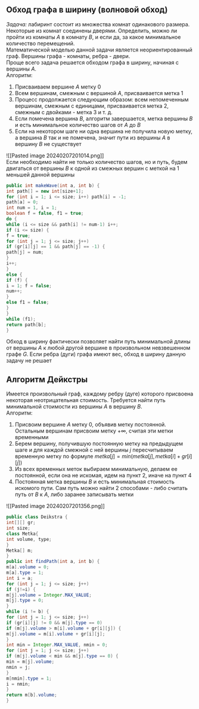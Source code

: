 ## Обход графа в ширину (волновой обход)
*Задача:* лабиринт состоит из множества комнат одинакового размера. Некоторые из комнат соединены дверями. Определить, можно ли пройти из комнаты $A$ в комнату $B$, и если да, за какое минимальное количество перемещений.  
Математической моделью данной задачи является неориентированный граф. Вершины графа - комнаты, ребра - двери.   
Проще всего задача решается обходом графа в ширину, начиная с вершины $A$.  
Алгоритм:
1. Присваиваем вершине $A$ метку $0$
2. Всем вершинам, смежным с вершиной $A$, присваивается метка $1$
3. Процесс продолжается следующим образом: всем непомеченным вершинам, смежным с единицами, присваивается метка $2$, смежным с двойками - метка $3$ и т. д.
4. Если помечена вершина $B$, алгоритм завершается, метка вершины $B$ и есть минимальное количество шагов от $A$ до $B$
5. Если на некотором шаге ни одна вершина не получила новую метку, а вершина $B$ так и не помечена, значит пути из вершины $A$ в вершину $B$ не существует  

![[Pasted image 20240207201014.png]]  
Если необходимо найти не только количество шагов, но и путь, будем двигаться от вершины $B$ к одной из смежных вершин с меткой на 1 меньшей данной вершины  
```java
public int makeWave(int a, int b) {
int path[] = new int[size+1];
for (int i = 1; i <= size; i++) path[i] = -1;
path[a] = 0;
int num = 1, i = 1;
boolean f = false, f1 = true;
do {
while (i <= size && path[i] != num-1) i++;
if (i <= size) {
f = true;
for (int j = 1; j <= size; j++)
if (gr[i][j] == 1 && path[j] == -1) {
path[j] = num;
}
i++;
}
else {
if (f) {
i = 1; f = false; 
num++;
}
else f1 = false;
}
}
while (f1);
return path[b];
}
```
Обход в ширину фактически позволяет найти путь минимальной длины от вершины $A$ к любой другой вершине в произвольном невзвешенном графе $G$. Если ребра (дуги) графа имеют вес, обход в ширину данную задачу не решает
## Алгоритм Дейкстры
Имеется произвольный граф, каждому ребру (дуге) которого присвоена некоторая неотрицательная стоимость. Требуется найти путь минимальной стоимости из вершины $A$ в вершину $B$.  
Алгоритм:  
1. Присвоим вершине $A$ метку $0$, объявив метку постоянной. Остальным вершинам присвоим метку $+∞$, считая эти метки временными
2. Берем вершину, получившую постоянную метку на предыдущем шаге и для каждой смежной с ней вершины $j$ пересчитываем временную метку по формуле $metka[j] = min(metka[j], metka[i]+gr[i][j])$
3. Из всех временных меток выбираем минимальную, делаем ее постоянной, если она не искомая, идем на пункт 2, иначе на пункт 4
4. Постоянная метка вершины $B$ и есть минимальная стоимость искомого пути. Сам путь можно найти 2 способами - либо считать путь от $B$ к $A$, либо заранее записывать метки  

![[Pasted image 20240207201356.png]]  
```java
public class Deikstra {
int[][] gr;
int size;
class Metka{
int volume, type;
}
Metka[] m;
}
public int findPath(int a, int b) {
m[a].volume = 0;
m[a].type = 1;
int i = a;
for (int j = 1; j <= size; j++)
if (j!=i) {
m[j].volume = Integer.MAX_VALUE;
m[j].type = 0;
}
while (i != b) {
for (int j = 1; j <= size; j++)
if (gr[i][j] != 0 && m[j].type == 0)
if (m[j].volume > m[i].volume + gr[i][j]) {
m[j].volume = m[i].volume + gr[i][j];
}
int min = Integer.MAX_VALUE, nmin = 0;
for (int j = 1; j <= size; j++)
if (m[j].volume < min && m[j].type == 0) {
min = m[j].volume; 
nmin = j;
}
m[nmin].type = 1;
i = nmin;
}
return m[b].volume;
}
```

